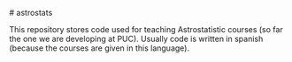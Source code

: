 # astrostats

This repository stores code used for teaching Astrostatistic courses 
(so far the one we are developing at PUC). Usually code is written 
in spanish (because the courses are given in this language).
